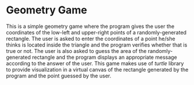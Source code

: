 # Geometry Game
This is a simple geometry game where the program gives the user the coordinates of the low-left and upper-right points of a randomly-generated rectangle. The user is asked to enter the coordinates of a point he/she thinks is located inside the triangle and the program verifies whether that is true or not.
The user is also asked to guess the area of the randomly-generated rectangle and the program displays an appropriate message according to the answer of the user.
This game makes use of *turtle* library to provide visualization in a virtual canvas of the rectangle generated by the program and the point guessed by the user.
